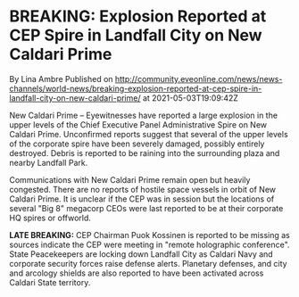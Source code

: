 # BREAKING: Explosion Reported at CEP Spire in Landfall City on New Caldari Prime
By Lina Ambre
Published on http://community.eveonline.com/news/news-channels/world-news/breaking-explosion-reported-at-cep-spire-in-landfall-city-on-new-caldari-prime/ at 2021-05-03T19:09:42Z

New Caldari Prime – Eyewitnesses have reported a large explosion in the upper levels of the Chief Executive Panel Administrative Spire on New Caldari Prime. Unconfirmed reports suggest that several of the upper levels of the corporate spire have been severely damaged, possibly entirely destroyed. Debris is reported to be raining into the surrounding plaza and nearby Landfall Park.

Communications with New Caldari Prime remain open but heavily congested. There are no reports of hostile space vessels in orbit of New Caldari Prime. It is unclear if the CEP was in session but the locations of several "Big 8" megacorp CEOs were last reported to be at their corporate HQ spires or offworld.

**LATE BREAKING:** CEP Chairman Puok Kossinen is reported to be missing as sources indicate the CEP were meeting in "remote holographic conference". State Peacekeepers are locking down Landfall City as Caldari Navy and corporate security forces raise defense alerts. Planetary defenses, and city and arcology shields are also reported to have been activated across Caldari State territory.

